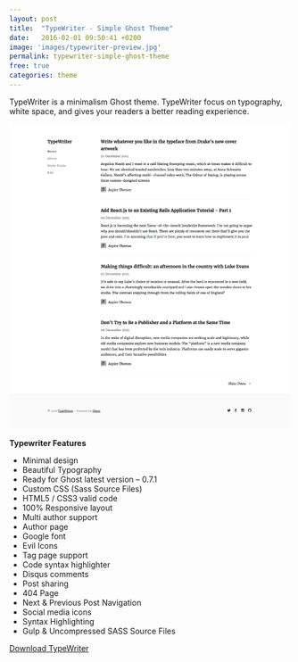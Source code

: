 ```yaml
---
layout: post
title:  "TypeWriter - Simple Ghost Theme"
date:   2016-02-01 09:50:41 +0200
image: 'images/typewriter-preview.jpg'
permalink: typewriter-simple-ghost-theme
free: true
categories: theme
---
```


TypeWriter is a minimalism Ghost theme. TypeWriter focus on typography, white space, and gives your readers a better reading experience.

![typewriter-ghost-full-preview](/images/typewriter-ghost-full-preview.png)

**Typewriter Features**

- Minimal design
- Beautiful Typography
- Ready for Ghost latest version – 0.7.1
- Custom CSS (Sass Source Files)
- HTML5 / CSS3 valid code
- 100% Responsive layout
- Multi author support
- Author page
- Google font
- Evil Icons
- Tag page support
- Code syntax highlighter
- Disqus comments
- Post sharing
- 404 Page
- Next &amp; Previous Post Navigation
- Social media icons
- Syntax Highlighting
- Gulp &amp; Uncompressed SASS Source Files

<a class="button button--success" href="https://github.com/aspirethemes/typewriter" target="_blank">Download TypeWriter</a>
